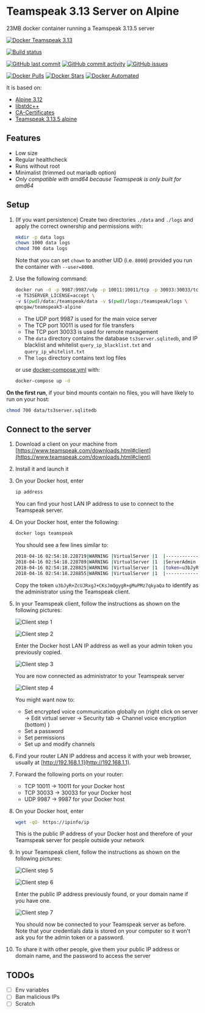 # Teamspeak 3.13 Server on Alpine

23MB docker container running a Teamspeak 3.13.5 server

[![Docker Teamspeak 3.13](https://github.com/qdm12/teamspeak-server-alpine/raw/master/readme/title.png)](https://hub.docker.com/r/qmcgaw/teamspeak3-alpine)

[![Build status](https://github.com/qdm12/teamspeak-server-alpine/workflows/CI/badge.svg)](https://github.com/qdm12/teamspeak-server-alpine/actions?query=workflow%3ACI)

[![GitHub last commit](https://img.shields.io/github/last-commit/qdm12/teamspeak-server-alpine.svg)](https://github.com/qdm12/teamspeak-server-alpine/issues)
[![GitHub commit activity](https://img.shields.io/github/commit-activity/y/qdm12/teamspeak-server-alpine.svg)](https://github.com/qdm12/teamspeak-server-alpine/issues)
[![GitHub issues](https://img.shields.io/github/issues/qdm12/teamspeak-server-alpine.svg)](https://github.com/qdm12/teamspeak-server-alpine/issues)

[![Docker Pulls](https://img.shields.io/docker/pulls/qmcgaw/teamspeak3-alpine.svg)](https://hub.docker.com/r/qmcgaw/teamspeak3-alpine)
[![Docker Stars](https://img.shields.io/docker/stars/qmcgaw/teamspeak3-alpine.svg)](https://hub.docker.com/r/qmcgaw/teamspeak3-alpine)
[![Docker Automated](https://img.shields.io/docker/automated/qmcgaw/teamspeak3-alpine.svg)](https://hub.docker.com/r/qmcgaw/teamspeak3-alpine)


It is based on:

- [Alpine 3.12](https://alpinelinux.org)
- [libstdc++](https://pkgs.alpinelinux.org/package/3.10/main/x86_64/libstdc++)
- [CA-Certificates](https://pkgs.alpinelinux.org/package/3.10/main/x86_64/ca-certificates)
- [Teamspeak 3.13.5 alpine](https://www.teamspeak.com/en/downloads/#server)

## Features

- Low size
- Regular healthcheck
- Runs without root
- Minimalist (trimmed out mariadb option)
- *Only compatible with amd64 because Teamspeak is only built for amd64*

## Setup

1. (If you want persistence) Create two directories `./data` and `./logs` and apply the correct ownership and permissions with:

    ```bash
    mkdir -p data logs
    chown 1000 data logs
    chmod 700 data logs
    ```

    Note that you can set `chown` to another UID (i.e. `8000`) provided you run the container with `--user=8000`.

1. Use the following command:

    ```bash
    docker run -d -p 9987:9987/udp -p 10011:10011/tcp -p 30033:30033/tcp \
    -e TS3SERVER_LICENSE=accept \
    -v $(pwd)/data:/teamspeak/data -v $(pwd)/logs:/teamspeak/logs \
    qmcgaw/teamspeak3-alpine
    ```

    - The UDP port 9987 is used for the main voice server
    - The TCP port 10011 is used for file transfers
    - The TCP port 30033 is used for remote management
    - The `data` directory contains the database `ts3server.sqlitedb`, and IP blacklist and whitelist `query_ip_blacklist.txt` and `query_ip_whitelist.txt`
    - The `logs` directory contains text log files

    or use [docker-compose.yml](https://github.com/qdm12/teamspeak-server-alpine/blob/master/docker-compose.yml) with:

    ```bash
    docker-compose up -d
    ```

**On the first run**, if your bind mounts contain no files, you will have likely to run on your host:

```sh
chmod 700 data/ts3server.sqlitedb
```

## Connect to the server

1. Download a client on your machine from [https://www.teamspeak.com/downloads.html#client](https://www.teamspeak.com/downloads.html#client)
1. Install it and launch it
1. On your Docker host, enter

    ```bash
    ip address
    ```

    You can find your host LAN IP address to use to connect to the Teamspeak server.
1. On your Docker host, enter the following:

    ```bash
    docker logs teamspeak
    ```

    You should see a few lines similar to:

    ```sh
    2018-04-16 02:54:18.228719|WARNING |VirtualServer |1  |--------------------------------------------------------
    2018-04-16 02:54:18.228789|WARNING |VirtualServer |1  |ServerAdmin privilege key created, please use the line below
    2018-04-16 02:54:18.228825|WARNING |VirtualServer |1  |token=u3bJyR+ZcUJRxgJ+CKsJmQgygR+gMuPMz7qkyaQa
    2018-04-16 02:54:18.228855|WARNING |VirtualServer |1  |--------------------------------------------------------
    ```

    Copy the token `u3bJyR+ZcUJRxgJ+CKsJmQgygR+gMuPMz7qkyaQa` to identify as the administrator using the Teamspeak client.
1. In your Teamspeak client, follow the instructions as shown on the following pictures:

    ![Client step 1](https://github.com/qdm12/teamspeak-server-alpine/blob/master/readme/client1.png?raw=true)

    ![Client step 2](https://github.com/qdm12/teamspeak-server-alpine/blob/master/readme/client2.png?raw=true)

    Enter the Docker host LAN IP address as well as your admin token you previously copied.

    ![Client step 3](https://github.com/qdm12/teamspeak-server-alpine/blob/master/readme/client3.png?raw=true)

    You are now connected as administrator to your Teamspeak server

    ![Client step 4](https://github.com/qdm12/teamspeak-server-alpine/blob/master/readme/client4.png?raw=true)

    You might want now to:
    - Set encrypted voice communication globally on (right click on server -> Edit virtual server -> Security tab -> Channel voice encryption (bottom) )
    - Set a password
    - Set permissions
    - Set up and modify channels
1. Find your router LAN IP address and access it with your web browser, usually at [http://192.168.1.1](http://192.168.1.1).
1. Forward the following ports on your router:
    - TCP 10011 -> 10011 for your Docker host
    - TCP 30033 -> 30033 for your Docker host
    - UDP 9987 -> 9987 for your Docker host
1. On your Docker host, enter

    ```bash
    wget -qO- https://ipinfo/ip
    ```

    This is the public IP address of your Docker host and therefore of your Teamspeak server for people outside your network
1. In your Teamspeak client, follow the instructions as shown on the following pictures:

    ![Client step 5](https://github.com/qdm12/teamspeak-server-alpine/blob/master/readme/client1.png?raw=true)

    ![Client step 6](https://github.com/qdm12/teamspeak-server-alpine/blob/master/readme/client2.png?raw=true)

    Enter the public IP address previously found, or your domain name if you have one.

    ![Client step 7](https://github.com/qdm12/teamspeak-server-alpine/blob/master/readme/client5.png?raw=true)

    You should now be connected to your Teamspeak server as before. Note that your credentials data is stored on your computer so it won't ask you for the admin token or a password.
1. To share it with other people, give them your public IP address or domain name, and the password to access the server

## TODOs

- [ ] Env variables
- [ ] Ban malicious IPs
- [ ] Scratch
